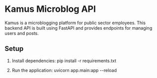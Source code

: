 # Kamus Microblog API

Kamus is a microblogging platform for public sector employees. This backend API is built using FastAPI and provides endpoints for managing users and posts.

## Setup

1. Install dependencies:
   pip install -r requirements.txt

2. Run the application:
   uvicorn app.main:app --reload
